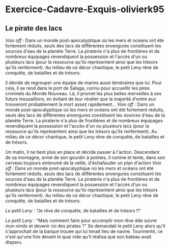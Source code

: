 # **Exercice-Cadavre-Exquis-olivierk95**

## **Le pirate des lacs**

*Voix off :* Dans un monde post-apocalyptique où les mers et océans ont été fortement réduits, seuls des lacs de différentes envergures constituent les sources d'eau de la planète Terre. La piraterie n'a plus de frontières et de nombreux équipages revendiquent la possession et l'accès d'un ou plusieurs lacs (pour la ressource qu'ils représentent ainsi que les trésors qu'ils renferment). Au milieu de ce décor chaotique, le petit Leny rêve de conquête, de batailles et de trésors.  

Il décide de regrouper une équipe de marins aussi téméraires que lui.
Pour cela, il se rend dans le port de Salaga, connu pour accueillir les pires criminels du Monde Nouveau.
Là, il promet les plus belles merveilles à ses futurs mousaillons, en évitant de leur révéler que la majorité d'entre eux trouveront probablement la mort assez rapidement...
*Voix off :* Dans un monde post-apocalyptique où les mers et océans ont été fortement réduits, seuls des lacs de différentes envergures constituent les sources d'eau de la planète Terre. La piraterie n'a plus de frontières et de nombreux équipages revendiquent la possession et l'accès d'un ou plusieurs lacs (pour la ressource qu'ils représentent ainsi que les trésors qu'ils renferment). Au milieu de ce décor chaotique, le petit Leny rêve de conquête, de batailles et de trésors.

Un matin, il ne tient plus en place  et décide passer à l'action.
Descendant de sa montagne, armé de son gourdin à pointes, il rumine et tente, dans son cerveau toujours embrumé de la veille, d'échafauder un plan d'action
*Voix off :* Dans un monde post-apocalyptique où les mers et océans ont été fortement réduits, seuls des lacs de différentes envergures constituent les sources d'eau de la planète Terre. La piraterie n'a plus de frontières et de nombreux équipages revendiquent la possession et l'accès d'un ou plusieurs lacs (pour la ressource qu'ils représentent ainsi que les trésors qu'ils renferment). Au milieu de ce décor chaotique, le petit Leny rêve de conquête, de batailles et de trésors.  

*Le petit Leny :* "Je rêve de conquête, de batailles et de trésors !!"  

*Le petit Leny :* "Mais comment faire pour accomplir mon rêve dde suivre mon nindo et devenir roi des pirates ?"
Se demandait le petit Leny alors qu'il s'approchait de la barque trouée qui lui tenait lieu de navire.
Tourmenté, ce n'est qu'une fois devant le quai vide qu'il réalisa que son bateau avait disparu.  
